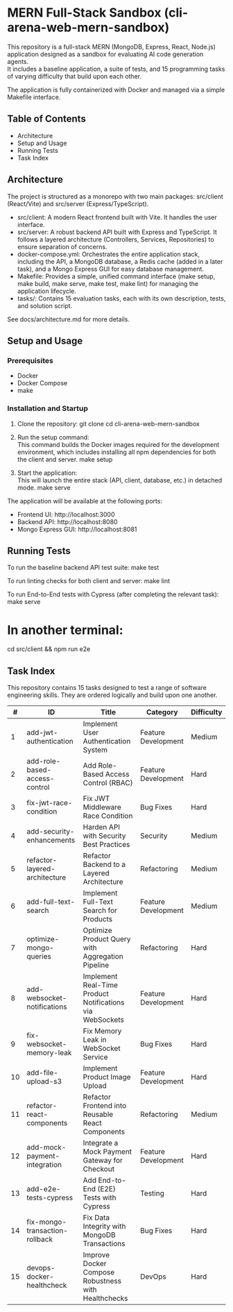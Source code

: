 # MERN Full-Stack Sandbox (cli-arena-web-mern-sandbox)

This repository is a full-stack MERN (MongoDB, Express, React, Node.js) application designed as a sandbox for evaluating AI code generation agents.  
It includes a baseline application, a suite of tests, and 15 programming tasks of varying difficulty that build upon each other.

The application is fully containerized with Docker and managed via a simple Makefile interface.

## Table of Contents

- Architecture
- Setup and Usage
- Running Tests
- Task Index

## Architecture

The project is structured as a monorepo with two main packages: src/client (React/Vite) and src/server (Express/TypeScript).

- src/client: A modern React frontend built with Vite. It handles the user interface.
- src/server: A robust backend API built with Express and TypeScript. It follows a layered architecture (Controllers, Services, Repositories) to ensure separation of concerns.
- docker-compose.yml: Orchestrates the entire application stack, including the API, a MongoDB database, a Redis cache (added in a later task), and a Mongo Express GUI for easy database management.
- Makefile: Provides a simple, unified command interface (make setup, make build, make serve, make test, make lint) for managing the application lifecycle.
- tasks/: Contains 15 evaluation tasks, each with its own description, tests, and solution script.

See docs/architecture.md for more details.

## Setup and Usage

### Prerequisites

- Docker
- Docker Compose
- make

### Installation and Startup

1. Clone the repository:
   git clone <repo-url>
   cd cli-arena-web-mern-sandbox

2. Run the setup command:  
   This command builds the Docker images required for the development environment, which includes installing all npm dependencies for both the client and server.
   make setup

3. Start the application:  
   This will launch the entire stack (API, client, database, etc.) in detached mode.
   make serve

The application will be available at the following ports:
- Frontend UI: http://localhost:3000
- Backend API: http://localhost:8080
- Mongo Express GUI: http://localhost:8081

## Running Tests

To run the baseline backend API test suite:
make test

To run linting checks for both client and server:
make lint

To run End-to-End tests with Cypress (after completing the relevant task):
make serve
# In another terminal:
cd src/client && npm run e2e

## Task Index

This repository contains 15 tasks designed to test a range of software engineering skills. They are ordered logically and build upon one another.

| #  | ID                               | Title                                                  | Category              | Difficulty |
|----|----------------------------------|--------------------------------------------------------|-----------------------|------------|
| 1  | add-jwt-authentication           | Implement User Authentication System                   | Feature Development   | Medium     |
| 2  | add-role-based-access-control    | Add Role-Based Access Control (RBAC)                   | Feature Development   | Hard       |
| 3  | fix-jwt-race-condition           | Fix JWT Middleware Race Condition                      | Bug Fixes             | Hard       |
| 4  | add-security-enhancements        | Harden API with Security Best Practices                | Security              | Medium     |
| 5  | refactor-layered-architecture    | Refactor Backend to a Layered Architecture             | Refactoring           | Medium     |
| 6  | add-full-text-search             | Implement Full-Text Search for Products                | Feature Development   | Medium     |
| 7  | optimize-mongo-queries           | Optimize Product Query with Aggregation Pipeline       | Refactoring           | Hard       |
| 8  | add-websocket-notifications      | Implement Real-Time Product Notifications via WebSockets | Feature Development   | Hard       |
| 9  | fix-websocket-memory-leak        | Fix Memory Leak in WebSocket Service                   | Bug Fixes             | Hard       |
| 10 | add-file-upload-s3               | Implement Product Image Upload                         | Feature Development   | Hard       |
| 11 | refactor-react-components        | Refactor Frontend into Reusable React Components       | Refactoring           | Medium     |
| 12 | add-mock-payment-integration     | Integrate a Mock Payment Gateway for Checkout          | Feature Development   | Hard       |
| 13 | add-e2e-tests-cypress            | Add End-to-End (E2E) Tests with Cypress                | Testing               | Hard       |
| 14 | fix-mongo-transaction-rollback   | Fix Data Integrity with MongoDB Transactions           | Bug Fixes             | Hard       |
| 15 | devops-docker-healthcheck        | Improve Docker Compose Robustness with Healthchecks    | DevOps                | Hard       |
